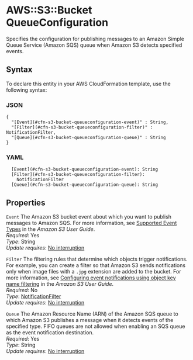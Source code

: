 # AWS::S3::Bucket QueueConfiguration<a name="aws-properties-s3-bucket-queueconfiguration"></a>

Specifies the configuration for publishing messages to an Amazon Simple Queue Service \(Amazon SQS\) queue when Amazon S3 detects specified events\.

## Syntax<a name="aws-properties-s3-bucket-queueconfiguration-syntax"></a>

To declare this entity in your AWS CloudFormation template, use the following syntax:

### JSON<a name="aws-properties-s3-bucket-queueconfiguration-syntax.json"></a>

```
{
  "[Event](#cfn-s3-bucket-queueconfiguration-event)" : String,
  "[Filter](#cfn-s3-bucket-queueconfiguration-filter)" : NotificationFilter,
  "[Queue](#cfn-s3-bucket-queueconfiguration-queue)" : String
}
```

### YAML<a name="aws-properties-s3-bucket-queueconfiguration-syntax.yaml"></a>

```
  [Event](#cfn-s3-bucket-queueconfiguration-event): String
  [Filter](#cfn-s3-bucket-queueconfiguration-filter): 
    NotificationFilter
  [Queue](#cfn-s3-bucket-queueconfiguration-queue): String
```

## Properties<a name="aws-properties-s3-bucket-queueconfiguration-properties"></a>

`Event`  <a name="cfn-s3-bucket-queueconfiguration-event"></a>
The Amazon S3 bucket event about which you want to publish messages to Amazon SQS\. For more information, see [Supported Event Types](https://docs.aws.amazon.com/AmazonS3/latest/dev/NotificationHowTo.html) in the *Amazon S3 User Guide*\.  
*Required*: Yes  
*Type*: String  
*Update requires*: [No interruption](https://docs.aws.amazon.com/AWSCloudFormation/latest/UserGuide/using-cfn-updating-stacks-update-behaviors.html#update-no-interrupt)

`Filter`  <a name="cfn-s3-bucket-queueconfiguration-filter"></a>
 The filtering rules that determine which objects trigger notifications\. For example, you can create a filter so that Amazon S3 sends notifications only when image files with a `.jpg` extension are added to the bucket\. For more information, see [Configuring event notifications using object key name filtering](https://docs.aws.amazon.com/AmazonS3/latest/user-guide/notification-how-to-filtering.html) in the *Amazon S3 User Guide*\.   
*Required*: No  
*Type*: [NotificationFilter](aws-properties-s3-bucket-notificationfilter.md)  
*Update requires*: [No interruption](https://docs.aws.amazon.com/AWSCloudFormation/latest/UserGuide/using-cfn-updating-stacks-update-behaviors.html#update-no-interrupt)

`Queue`  <a name="cfn-s3-bucket-queueconfiguration-queue"></a>
The Amazon Resource Name \(ARN\) of the Amazon SQS queue to which Amazon S3 publishes a message when it detects events of the specified type\. FIFO queues are not allowed when enabling an SQS queue as the event notification destination\.  
*Required*: Yes  
*Type*: String  
*Update requires*: [No interruption](https://docs.aws.amazon.com/AWSCloudFormation/latest/UserGuide/using-cfn-updating-stacks-update-behaviors.html#update-no-interrupt)